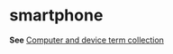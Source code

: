 # smartphone

**See** [Computer and device term collection](../term-collections/computer-device-terms.md)
